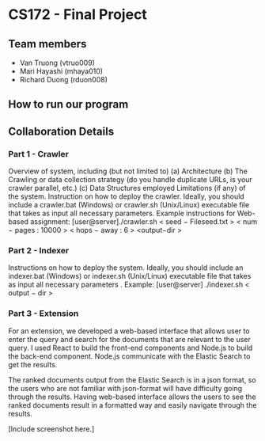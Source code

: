 # CS172 - Final Project

## Team members
- Van Truong (vtruo009)
- Mari Hayashi (mhaya010)
- Richard Duong (rduon008)

## How to run our program


## Collaboration Details


### Part 1 - Crawler
Overview of system, including (but not limited to)
(a) Architecture
(b) The Crawling or data collection strategy (do you handle duplicate URLs, is your crawler parallel, etc.)
(c) Data Structures employed
Limitations (if any) of the system.
Instruction on how to deploy the crawler. Ideally, you should include a crawler.bat (Windows) or crawler.sh (Unix/Linux) executable file that takes as input all necessary parameters. Example instructions for Web-based assignment: [user@server]./crawler.sh < seed − Fileseed.txt > < num − pages : 10000 > < hops − away : 6 > <output−dir >

### Part 2 - Indexer
Instructions on how to deploy the system. Ideally, you should include an indexer.bat (Windows) or indexer.sh (Unix/Linux) executable file that takes as input all necessary parameters .  Example: [user@server] ./indexer.sh < output − dir >

### Part 3 - Extension
For an extension, we developed a web-based interface that allows user to enter the query and search for the documents that are relevant to the user query. I used React  to build the front-end components and Node.js to build the back-end component. Node.js communicate with the Elastic Search to get the results.

The ranked documents output from the Elastic Search is in a json format, so the users who are not familiar with json-format will have difficulty going through the results. Having web-based interface allows the users to see the ranked documents result in a formatted way and easily navigate through the results.

[Include screenshot here.]
